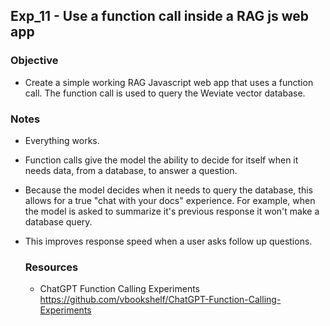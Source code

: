 ## Exp_11 - Use a function call inside a RAG js web app

### Objective
- Create a simple working RAG Javascript web app that uses a function call. The function call is used to query the Weviate vector database.

### Notes
- Everything works.
- Function calls give the model the ability to decide for itself when it needs data, from a database, to answer a question.
- Because the model decides when it needs to query the database, this allows for a true "chat with your docs" experience. For example, when the model is asked to summarize it's previous response it won't make a database query.
- This improves response speed when a user asks follow up questions.

  ### Resources

  - ChatGPT Function Calling Experiments<br>
  https://github.com/vbookshelf/ChatGPT-Function-Calling-Experiments

